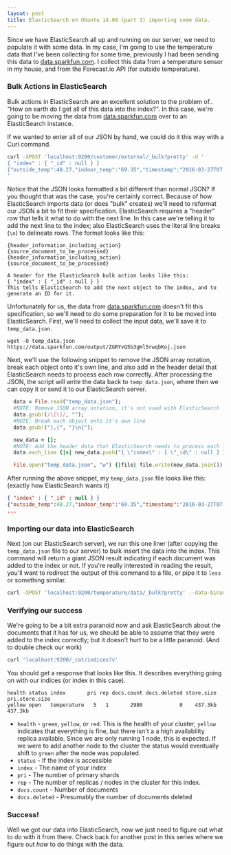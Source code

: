 ```yaml
---
layout: post
title: ElasticSearch on Ubuntu 14.04 (part 3) importing some data.
---
```

Since we have ElasticSearch all up and running on our server, we need to populate it with some data. In my case, I'm going to use the temperature data that I've been collecting for some time, previously I had been sending this data to [data.sparkfun.com](https://data.sparkfun.com/streams/ZGRYvQ5b3gHl5rwqbKoj). I collect this data from a temperature sensor in my house, and from the Forecast.io API (for outside temperature).

### Bulk Actions in ElasticSearch
Bulk actions in ElasticSearch are an excellent solution to the problem of.. "How on earth do I get all of this data into the index?". In this case, we're going to be moving the data from [data.sparkfun.com](https://data.sparkfun.com/streams/ZGRYvQ5b3gHl5rwqbKoj) over to an ElasticSearch instance.

If we wanted to enter all of our JSON by hand, we could do it this way with a Curl command.

~~~ bash
curl -XPOST 'localhost:9200/customer/external/_bulk?pretty' -d '
{ "index" : { "_id" : null } }
{"outside_temp":48.27,"indoor_temp":"69.35","timestamp":"2016-03-27T07:49:56.392Z"}
'
~~~

Notice that the JSON looks formatted a bit different than normal JSON? If you thought that was the case, you're certainly correct. Because of how ElasticSearch imports data (or does "bulk" creates) we'll need to reformat our JSON a bit to fit their specification. ElasticSearch requires a "header" row that tells it what to do with the next line. In this case we're telling it to add the next line to the index; also ElasticSearch uses the literal line breaks (`\n`) to delineate rows. The format looks like this:

~~~ text
{header_information_including_action}
{source_document_to_be_processed}
{header_information_including_action}
{source_document_to_be_processed}

A header for the ElasticSearch bulk action looks like this:
{ "index" : { "_id" : null } }
This tells ElasticSearch to add the next object to the index, and to generate an ID for it.
~~~

Unfortunately for us, the data from [data.sparkfun.com](https://data.sparkfun.com/streams/ZGRYvQ5b3gHl5rwqbKoj) doesn't fit this specification, so we'll need to do some preparation for it to be moved into ElasticSearch. First, we'll need to collect the input data, we'll save it to `temp_data.json`.

~~~
wget -O temp_data.json https://data.sparkfun.com/output/ZGRYvQ5b3gHl5rwqbKoj.json
~~~

Next, we'll use the following snippet to remove the JSON array notation, break each object onto it's own line, and also add in the header detail that ElasticSearch needs to process each row correctly. After processing the JSON, the script will write the data back to `temp_data.json`, where then we can copy it or send it to our ElasticSearch server.

~~~ ruby
  data = File.read("temp_data.json");
  #NOTE: Remove JSON array notation, it's not used with ElasticSearch
  data.gsub!(/\[\]/, "");
  #NOTE: Break each object onto it's own line
  data.gsub!("},{", "}\n{");

  new_data = [];
  #NOTE: Add the header data that ElasticSearch needs to process each line
  data.each_line {|s| new_data.push("{ \"index\" : { \"_id\" : null } }\n" + s) };

  File.open("temp_data.json", "w") {|file| file.write(new_data.join()) }
~~~

After running the above snippet, my `temp_data.json` file looks like this:
(exactly how ElasticSearch wants it)

~~~  json
{ "index" : { "_id" : null } }
{"outside_temp":48.27,"indoor_temp":"69.35","timestamp":"2016-03-27T07:49:56.392Z"}
...
~~~

### Importing our data into ElasticSearch
Next (on our ElasticSearch server), we run this one liner (after copying the `temp_data.json` file to our server) to bulk insert the data into the index. This command will return a giant JSON result indicating if each document was added to the index or not. If you're really interested in reading the result, you'll want to redirect the output of this command to a file, or pipe it to `less` or something similar.

~~~ bash
curl -XPOST 'localhost:9200/temperature/data/_bulk?pretty' --data-binary "@temp_data.json"
~~~

### Verifying our success
We're going to be a bit extra paranoid now and ask ElasticSearch about the documents that it has for us, we should be able to assume that they were added to the index correctly; but it doesn't hurt to be a little paranoid. (And to double check our work)

~~~ bash
curl 'localhost:9200/_cat/indices?v'
~~~

You should get a response that looks like this. It describes everything going on with our indices (or index in this case).

~~~
health status index       pri rep docs.count docs.deleted store.size pri.store.size
yellow open   temperature   5   1       2980            0    437.3kb        437.3kb
~~~

* `health` - `green`, `yellow`, or `red`. This is the health of your cluster, `yellow` indicates that everything is fine, but there isn't a a high availability replica available. Since we are only running 1 node, this is expected. If we were to add another node to the cluster the status would eventually shift to `green` after the node was populated.
* `status` - If the index is accessible
* `index` - The name of your index
* `pri` - The number of primary shards
* `rep` - The number of replicas / nodes in the cluster for this index.
* `docs.count` - Number of documents
* `docs.deleted` - Presumably the number of documents deleted

### Success!

Well we got our data into ElasticSearch, now we just need to figure out what to do with it from there. Check back for another post in this series where we figure out _how_ to do things with the data.
